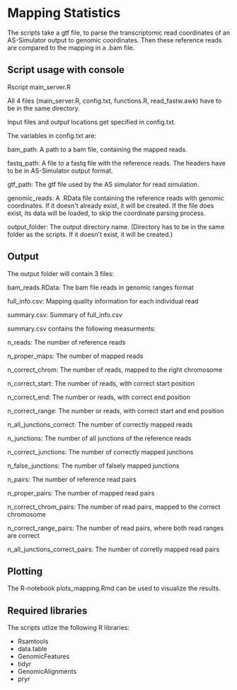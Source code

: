 # Mapping Statistics
The scripts take a gtf file, to parse the transcriptomic read coordinates of an AS-Simulator output to genomic coordinates.
Then these reference reads are compared to the mapping in a .bam file.

## Script usage with console
Rscript main_server.R

All 4 files (main_server.R, config.txt, functions.R, read_fastw.awk) have to be in the same directory.

Input files and output locations get specified in config.txt.

The variables in config.txt are:

bam_path: A path to a bam file, containing the mapped reads.

fastq_path: A file to a fastq file with the reference reads. The headers have to be in AS-Simulator output format.

gtf_path: The gtf file used by the AS simulator for read simulation.

genomic_reads: A .RData file containing the reference reads with genomic coordinates. If it doesn't already exist, it will be created.
If the file does exist, its data will be loaded, to skip the coordinate parsing process.

output_folder: The output directory name. (Directory has to be in the same folder as the scripts. If it doesn't exist, it will be created.)

## Output

The output folder will contain 3 files:

bam_reads.RData: The bam file reads in genomic ranges format

full_info.csv: Mapping quality information for each individual read

summary.csv: Summary of full_info.csv


summary.csv contains the following measurments:

n_reads: The number of reference reads

n_proper_maps: The number of mapped reads

n_correct_chrom: The number of reads, mapped to the right chromosome

n_correct_start: The number of reads, with correct start position

n_correct_end: The number or reads, with correct end position

n_correct_range: The number or reads, with correct start and end position

n_all_junctions_correct: The number of correctly mapped reads

n_junctions: The number of all junctions of the reference reads

n_correct_junctions: The number of correctly mapped junctions

n_false_junctions: The number of falsely mapped junctions

n_pairs: The number of reference read pairs

n_proper_pairs: The number of mapped read pairs

n_correct_chrom_pairs: The number of read pairs, mapped to the correct chromosome

n_correct_range_pairs: The number of read pairs, where both read ranges are correct

n_all_junctions_correct_pairs: The number of corretly mapped read pairs

## Plotting
The R-notebook plots_mapping.Rmd can be used to visualize the results.

## Required libraries
The scripts utlize the following R libraries:
- Rsamtools
- data.table
- GenomicFeatures
- tidyr
- GenomicAlignments
- pryr


